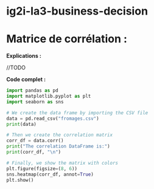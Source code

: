 # ig2i-la3-business-decision

# Matrice de corrélation :
**Explications :**

//TODO

**Code complet :**
```python
import pandas as pd
import matplotlib.pyplot as plt
import seaborn as sns

# We create the data frame by importing the CSV file
data = pd.read_csv("fromages.csv")
print(data)

# Then we create the correlation matrix
corr_df = data.corr()
print("The correlation DataFrame is:")
print(corr_df, "\n")

# Finally, we show the matrix with colors
plt.figure(figsize=(8, 6))
sns.heatmap(corr_df, annot=True)
plt.show()
```